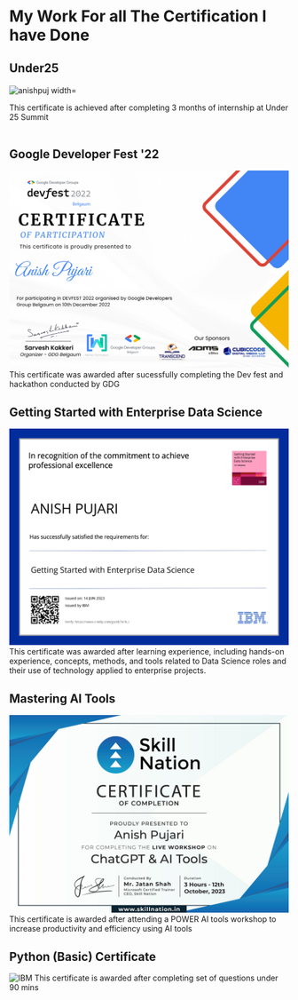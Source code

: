 # My Work For all The Certification I have Done

## Under25
<p><img align="center" src="https://github.com/Anishpuj/Certificates/assets/98417394/a069a0e0-8cf6-461b-814e-54d178376af6" alt="anishpuj width="700" height="700"/></p> 
This certificate is achieved after completing 3 months of internship at Under 25 Summit<br> <br>

## Google Developer Fest '22
![GDG](./Certificate/GDG.png)
This certificate was awarded after sucessfully completing the Dev fest and hackathon conducted by GDG 

## Getting Started with Enterprise Data Science
![IBM](./Certificate/IBM.jpg)
This certificate was awarded after learning experience, including hands-on experience, concepts, methods, and tools related to Data Science roles and their use of technology applied to enterprise projects.  

## Mastering AI Tools 
![IBM](./Certificate/GPT.jpg)
This certificate is awarded after attending a POWER AI tools workshop to increase productivity and efficiency using AI tools

## Python (Basic) Certificate 
![IBM](./Certificate/PythonHR.jpg)
This certificate is awarded after completing set of questions under 90 mins




